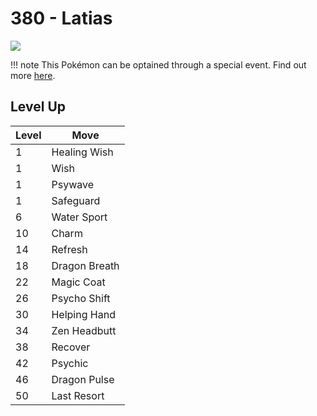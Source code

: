 # 380 - Latias
![][380]

!!! note
    This Pokémon can be optained through a special event. Find out more [here](../../../special_events/#latias).

## Level Up

Level | Move
---   | ---
  1   | Healing Wish
  1   | Wish
  1   | Psywave
  1   | Safeguard
  6   | Water Sport
 10   | Charm
 14   | Refresh
 18   | Dragon Breath
 22   | Magic Coat
 26   | Psycho Shift
 30   | Helping Hand
 34   | Zen Headbutt
 38   | Recover
 42   | Psychic
 46   | Dragon Pulse
 50   | Last Resort



[380]: ../img/pokemon/380.png
